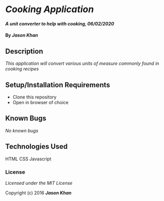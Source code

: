 # _Cooking Application_

#### _A unit converter to help with cooking, 06/02/2020_

#### By _**Jason Khan**_

## Description

_This application will convert various units of measure commonly found in cooking recipes_

## Setup/Installation Requirements

* Clone this repository
* Open in browser of choice

## Known Bugs

_No known bugs_

## Technologies Used

HTML
CSS
Javascript

### License

*Licensed under the MIT License*

Copyright (c) 2016 **_Jason Khan_**